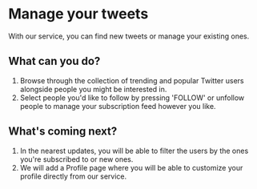 # Manage your tweets

With our service, you can find new tweets or manage your existing ones.

## What can you do?

1. Browse through the collection of trending and popular Twitter users alongside
   people you might be interested in.
2. Select people you'd like to follow by pressing 'FOLLOW' or unfollow people to
   manage your subscription feed however you like.

## What's coming next?

1. In the nearest updates, you will be able to filter the users by the ones
   you're subscribed to or new ones.
2. We will add a Profile page where you will be able to customize your profile
   directly from our service.
